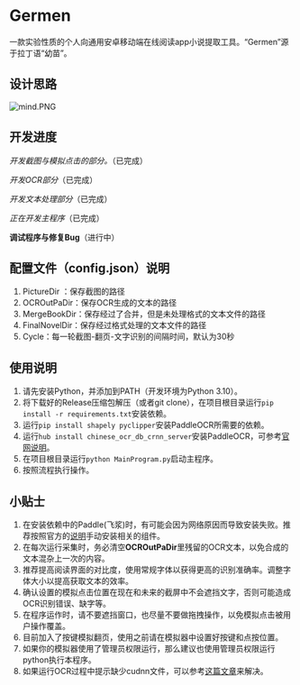 # Germen

一款实验性质的个人向通用安卓移动端在线阅读app小说提取工具。“Germen”源于拉丁语“幼苗”。

## 设计思路

![mind.PNG](https://s2.loli.net/2023/03/05/SwvrBoVMe1ThK7D.png)

## 开发进度

*开发截图与模拟点击的部分。*（已完成）

*开发OCR部分*（已完成）

*开发文本处理部分*（已完成）

*正在开发主程序*（已完成）

**调试程序与修复Bug**（进行中）

## 配置文件（config.json）说明

1. PictureDir ：保存截图的路径
2. OCROutPaDir：保存OCR生成的文本的路径
3. MergeBookDir：保存经过了合并，但是未处理格式的文本文件的路径
4. FinalNovelDir：保存经过格式处理的文本文件的路径
5. Cycle：每一轮截图-翻页-文字识别的间隔时间，默认为30秒


## 使用说明

1. 请先安装Python，并添加到PATH（开发环境为Python 3.10）。
2. 将下载好的Release压缩包解压（或者git clone），在项目根目录运行`pip install -r requirements.txt`安装依赖。
3. 运行`pip install shapely pyclipper`安装PaddleOCR所需要的依赖。
4. 运行`hub install chinese_ocr_db_crnn_server`安装PaddleOCR，可参考[官网说明](https://www.paddlepaddle.org.cn/hubdetail?name=chinese_ocr_db_crnn_server&en_category=TextRecognition)。
5. 在项目根目录运行`python MainProgram.py`启动主程序。
6. 按照流程执行操作。

## 小贴士

1. 在安装依赖中的Paddle(飞浆)时，有可能会因为网络原因而导致安装失败。推荐按照官方的[说明](https://www.paddlepaddle.org.cn/install/quick?docurl=/documentation/docs/zh/install/pip/windows-pip.html)手动安装相关的组件。
2. 在每次运行采集时，务必清空**OCROutPaDir**里残留的OCR文本，以免合成的文本混杂上一次的内容。
3. 推荐提高阅读界面的对比度，使用常规字体以获得更高的识别准确率。调整字体大小以提高获取文本的效率。
4. 确认设置的模拟点击位置在现在和未来的截屏中不会遮挡文字，否则可能造成OCR识别错误、缺字等。
5. 在程序运作时，请不要遮挡窗口，也尽量不要做拖拽操作，以免模拟点击被用户操作覆盖。
6. 目前加入了按键模拟翻页，使用之前请在模拟器中设置好按键和点按位置。
7. 如果你的模拟器使用了管理员权限运行，那么建议也使用管理员权限运行python执行本程序。
8. 如果运行OCR过程中提示缺少cudnn文件，可以参考[这篇文章](https://blog.csdn.net/weixin_44906810/article/details/128176194#:~:text=%E6%89%93%E5%BC%80%E9%87%8C%E9%9D%A2%E7%A1%AE%E5%AE%9E%E6%B2%A1%E6%9C%89cudnn64_8.dll%E6%96%87%E4%BB%B6%E3%80%82,%E7%84%B6%E5%90%8E%E6%88%91%E4%BB%AC%E9%9C%80%E8%A6%81%E5%8E%BB%E4%B8%8B%E8%BD%BD%E7%9A%84cudnn%E5%8E%8B%E7%BC%A9%E5%8C%85%E9%87%8C%E9%9D%A2%E6%89%BE%E8%BF%99%E4%B8%AA%E6%96%87%E4%BB%B6%EF%BC%8C%E5%B0%86%E5%8E%8B%E7%BC%A9%E5%8C%85%E8%A7%A3%E5%8E%8B%E6%89%93%E5%BC%80%EF%BC%8C%E5%90%8C%E6%A0%B7%E4%BC%9A%E6%9C%89bin%E6%96%87%E4%BB%B6%EF%BC%8C%E6%89%93%E5%BC%80bin%EF%BC%8C%E9%87%8C%E9%9D%A2%E5%B0%B1%E6%9C%89%E6%88%91%E4%BB%AC%E6%89%80%E9%9C%80%E7%9A%84cudnn64_8.dll%E6%96%87%E4%BB%B6)来解决。
